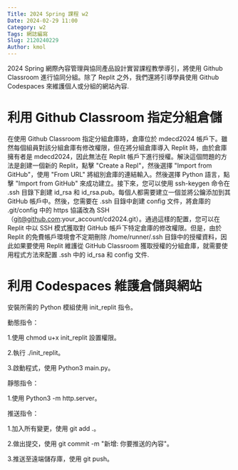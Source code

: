 ```yaml
---
Title: 2024 Spring 課程 w2
Date: 2024-02-29 11:00
Category: w2
Tags: 網誌編寫
Slug: 2120240229
Author: kmol
---
```


2024 Spring 網際內容管理與協同產品設計實習課程教學導引，將使用 Github Classroom 進行協同分組。除了 Replit 之外，我們還將引導學員使用 Github Codespaces 來維護個人或分組的網站內容.

<!-- PELICAN_END_SUMMARY -->

# 利用 Github Classroom 指定分組倉儲
在使用 Github Classroom 指定分組倉庫時，倉庫位於 mdecd2024 帳戶下。雖然每個組員對該分組倉庫有修改權限，但在將分組倉庫導入 Replit 時，由於倉庫擁有者是 mdecd2024，因此無法在 Replit 帳戶下進行授權。解決這個問題的方法是創建一個新的 Replit，點擊 "Create a Repl"，然後選擇 "Import from GitHub"，使用 "From URL" 將組別倉庫的連結輸入。然後選擇 Python 語言，點擊 "Import from GitHub" 來成功建立。接下來，您可以使用 ssh-keygen 命令在 .ssh 目錄下創建 id_rsa 和 id_rsa.pub。每個人都需要建立一個並將公鑰添加到其 GitHub 帳戶中。然後，您需要在 .ssh 目錄中創建 config 文件，將倉庫的 .git/config 中的 https 協議改為 SSH（git@github.com:your_account/cd2024.git）。通過這樣的配置，您可以在 Replit 中以 SSH 模式獲取對 GitHub 帳戶下特定倉庫的修改權限。但是，由於 Replit 的免費帳戶環境會不定期刪除 /home/runner/.ssh 目錄中的授權資料，因此如果要使用 Replit 維護從 GitHub Classroom 獲取授權的分組倉庫，就需要使用程式方法來配置 .ssh 中的 id_rsa 和 config 文件.
# 利用 Codespaces 維護倉儲與網站
安裝所需的 Python 模組使用 init_replit 指令。

動態指令：

1.使用 chmod u+x init_replit 設置權限。

2.執行 ./init_replit。

3.啟動程式，使用 Python3 main.py。

靜態指令：

1.使用 Python3 -m http.server。

推送指令：

1.加入所有變更，使用 git add .。

2.做出提交，使用 git commit -m "新增: 你要推送的內容"。

3.推送至遠端儲存庫，使用 git push。